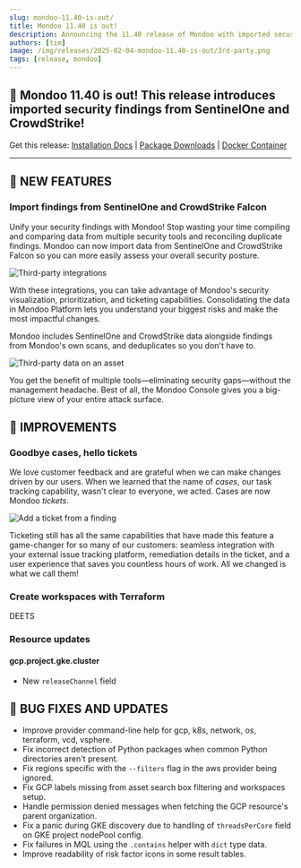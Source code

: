 ```yaml
---
slug: mondoo-11.40-is-out/
title: Mondoo 11.40 is out!
description: Announcing the 11.40 release of Mondoo with imported security findings from SentinelOne and CrowdStrike!
authors: [tim]
image: /img/releases/2025-02-04-mondoo-11.40-is-out/3rd-party.png
tags: [release, mondoo]
---
```


## 🥳 Mondoo 11.40 is out! This release introduces imported security findings from SentinelOne and CrowdStrike!

Get this release: [Installation Docs](https://mondoo.com/docs/cnspec/) | [Package Downloads](https://releases.mondoo.com/cnspec/) | [Docker Container](https://hub.docker.com/r/mondoo/cnspec)

---

## 🎉 NEW FEATURES

### Import findings from SentinelOne and CrowdStrike Falcon

Unify your security findings with Mondoo! Stop wasting your time compiling and comparing data from multiple security tools and reconciling duplicate findings. Mondoo can now import data from SentinelOne and CrowdStrike Falcon so you can more easily assess your overall security posture.

![Third-party integrations](/img/releases/2025-02-04-mondoo-11.40-is-out/3rd-party.png)

With these integrations, you can take advantage of Mondoo's security visualization, prioritization, and ticketing capabilities. Consolidating the data in Mondoo Platform lets you understand your biggest risks and make the most impactful changes.

Mondoo includes SentinelOne and CrowdStrike data alongside findings from Mondoo's own scans, and deduplicates so you don't have to.

![Third-party data on an asset](/img/releases/2025-02-04-mondoo-11.40-is-out/cve-falcon.png)

You get the benefit of multiple tools&mdash;eliminating security gaps&mdash;without the management headache. Best of all, the Mondoo Console gives you a big-picture view of your entire attack surface.

## 🧹 IMPROVEMENTS

### Goodbye cases, hello tickets

We love customer feedback and are grateful when we can make changes driven by our users. When we learned that the name of _cases_, our task tracking capability, wasn't clear to everyone, we acted. Cases are now Mondoo _tickets_.

![Add a ticket from a finding](/img/releases/2025-02-04-mondoo-11.40-is-out/add-ticket.png)

Ticketing still has all the same capabilities that have made this feature a game-changer for so many of our customers: seamless integration with your external issue tracking platform, remediation details in the ticket, and a user experience that saves you countless hours of work. All we changed is what we call them!

### Create workspaces with Terraform

DEETS

### Resource updates

#### gcp.project.gke.cluster

- New `releaseChannel` field

## 🐛 BUG FIXES AND UPDATES

- Improve provider command-line help for gcp, k8s, network, os, terraform, vcd, vsphere.
- Fix incorrect detection of Python packages when common Python directories aren't present.
- Fix regions specific with the `--filters` flag in the aws provider being ignored.
- Fix GCP labels missing from asset search box filtering and workspaces setup.
- Handle permission denied messages when fetching the GCP resource's parent organization.
- Fix a panic during GKE discovery due to handling of `threadsPerCore` field on GKE project nodePool config.
- Fix failures in MQL using the `.contains` helper with `dict` type data.
- Improve readability of risk factor icons in some result tables.
